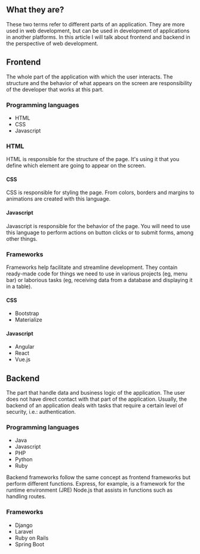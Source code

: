 ## What they are?

These two terms refer to different parts of an application. They are more used in web development, but can be used in development of applications in another platforms. In this article I will talk about frontend and backend in the perspective of web development.

## Frontend

The whole part of the application with which the user interacts. The structure and the behavior of what appears on the screen are responsibility of the developer that works at this part.

### Programming languages

- HTML
- CSS
- Javascript

### HTML

HTML is responsible for the structure of the page. It's using it that you define which element are going to appear on the screen.

#### CSS

CSS is responsible for styling the page. From colors, borders and margins to animations are created with this language.

#### Javascript

Javascript is responsible for the behavior of the page. You will need to use this language to perform actions on button clicks or to submit forms, among other things.

### Frameworks

Frameworks help facilitate and streamline development. They contain ready-made code for things we need to use in various projects (eg, menu bar) or laborious tasks (eg, receiving data from a database and displaying it in a table).

#### CSS

- Bootstrap
- Materialize

#### Javascript

- Angular
- React
- Vue.js

## Backend

The part that handle data and business logic of the application. The user does not have direct contact with that part of the application. Usually, the backend of an application deals with tasks that require a certain level of security, i.e.: authentication.

### Programming languages

- Java
- Javascript
- PHP
- Python
- Ruby

Backend frameworks follow the same concept as frontend frameworks but perform different functions. Express, for example, is a framework for the runtime environment (JRE) Node.js that assists in functions such as handling routes.

### Frameworks

- Django
- Laravel
- Ruby on Rails
- Spring Boot